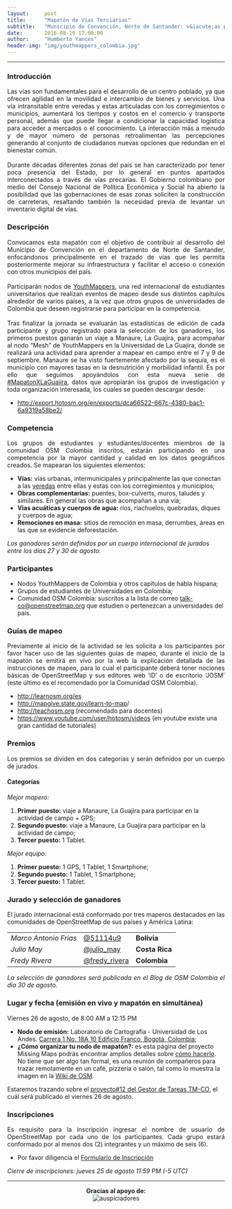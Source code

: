 ```yaml
---
layout:     post
title:      "Mapatón de Vías Terciarias"
subtitle:   "Municipio de Convención, Norte de Santander: v&iacute;as para el desarrollo"
date:       2016-08-19 17:00:00
author:     "Humberto Yances"
header-img: "img/youthmappers_colombia.jpg"
---
```


- - -

<h3>Introducción</h3>
<p align="justify">Las vías son fundamentales para el desarrollo de un centro poblado, ya que ofrecen agilidad en la movilidad e intercambio de bienes y servicios.  Una vía intransitable entre veredas y estas articuladas con los corregimientos o municipios, aumentará los tiempos y costos en el comercio y transporte personal, además que puede llegar a condicionar la capacidad logística para acceder a mercados o el conocimiento.  La interacción más a menudo y de mayor número de personas retroalimentan las percepciones generando al conjunto de ciudadanos nuevas opciones que redundan en el bienestar común.
<br><br>
Durante décadas diferentes zonas del país se han caracterizado por tener poca presencia del Estado, por lo general en puntos apartados interconectados a través de vías precarias.  El Gobierno colombiano por medio del Consejo Nacional de Política Económica y Social ha abierto la posibilidad que las gobernaciones de esas zonas soliciten la construcción de carreteras, resaltando también la necesidad previa de levantar un inventario digital de vías.</p>
<h3>Descripción</h3>
<p align="justify">Convocamos esta mapatón con el objetivo de contribuir al desarrollo del Municipio de Convención en el departamento de Norte de Santander, enfocándonos principalmente en el trazado de vías que les permita posteriormente mejorar su infraestructura y facilitar el acceso o conexión con otros municipios del país.
<br><br>
Participarán nodos de <a href="http://youthmappers.org/" target="_blank">YouthMappers</a>, una red internacional de estudiantes universitarios que realizan eventos de mapeo desde sus distintos capítulos alrededor de varios países, a la vez que otros grupos de universidades de Colombia que deseen registrarse para participar en la competencia.
<br><br>
Tras finalizar la jornada se evaluarán las estadísticas de edición de cada participante y grupo registrado para la selección de los ganadores, los primeros puestos ganarán un viaje a Manaure, La Guajira, para acompañar al nodo “Mesh” de YouthMappers en la Universidad de La Guajira, donde se realizará una actividad para aprender a mapear en campo entre el 7 y 9 de septiembre.  Manaure se ha visto fuertemente afectado por la sequía, es el municipio con mayores tasas en la desnutrición y morbilidad infantil.  Es por ello que seguimos apoyándolos con esta nueva serie de <a href="https://twitter.com/hashtag/mapatonxguajira" target="_blank">#MapatonXLaGuajira</a>, datos que apropiar&aacute;n los grupos de investigación y toda organización interesada, los cuales se pueden descargar desde:</p>
<ul>
<li>
<a href="http://export.hotosm.org/en/exports/dca66522-667c-4380-bac1-6a9319a58be2/" target="_blank">http://export.hotosm.org/en/exports/dca66522-667c-4380-bac1-6a9319a58be2/</a>
</li>
</ul>

<h3>Competencia</h3>
<p align="justify">Los grupos de estudiantes y estudiantes/docentes miembros de la comunidad OSM Colombia inscritos, estarán participando en una competencia por la mayor cantidad y calidad en los datos geográficos creados.  Se mapearan los siguientes elementos:

<ul>
<li><strong>Vías:</strong> vías urbanas, intermunicipales y principalmente las que conectan a las <a href="http://wiki.salahumanitaria.co/index.php/Vereda" target="_blank">veredas</a> entre ellas y estas con los corregimientos y municipios;</li>
<li><strong>Obras complementarias:</strong> puentes, box-culverts, muros, taludes y similares.  En general las obras que acompañan a una vía;</li>
<li><strong>Vias acuáticas y cuerpos de agua:</strong> ríos, riachuelos, quebradas, diques y cuerpos de agua;</li>
<li><strong>Remociones en masa:</strong> sitios de remoción en masa, derrumbes, áreas en las que se evidencie deforestación.</li>
</ul>

<em>Los ganadores serán definidos por un cuerpo internacional de jurados entre los días 27 y 30 de agosto.</em>

<h3>Participantes</h3>
<ul>
<li>Nodos YouthMappers de Colombia y otros capítulos de habla hispana;</li>
<li>Grupos de estudiantes de Universidades en Colombia;</li>
<li>Comunidad OSM Colombia: suscritos a la lista de correo <a href="mailto:talk-co@openstreetmap.org">talk-co@openstreetmap.org</a> que estudien o pertenezcan a universidades del país.</li>
</ul>

<h3>Guías de mapeo</h3>
<p align="justify">Previamente al inicio de la actividad se les solicita a los participantes por favor hacer uso de las siguientes guías de mapeo, durante el inicio de la mapat&oacute;n se emitirá en vivo por la web la explicación detallada de las instrucciones de mapeo, para lo cual el participante deberá tener nociones básicas de OpenStreetMap y sus editores web ‘iD’ o de escritorio ‘JOSM’ (este último es el recomendado por la Comunidad OSM Colombia).

<ul>
<li><a href="http://learnosm.org/es" target="_blank">http://learnosm.org/es</a></li>
<li><a href="http://mapgive.state.gov/learn-to-map" target="_blank">http://mapgive.state.gov/learn-to-map</a>/</li>
<li><a href="http://teachosm.org" target="_blank">http://teachosm.org</a> (recomendado para docentes) </li>
<li><a href="https://www.youtube.com/user/hotosm/videos" target="_blank">https://www.youtube.com/user/hotosm/videos</a> (en youtube existe una gran cantidad de tutoriales)</li>
</ul>

<h3>Premios</h3>
<p align="justify">Los premios se dividen en dos categorías y serán definidos por un cuerpo de jurados.</p>
<h4><strong>Categor&iacute;as</strong></h4>
<em>Mejor mapero:</em>
<ol>
<li><strong>Primer puesto:</strong> viaje a Manaure, La Guajira para participar en la actividad de campo + GPS;</li>
<li><strong>Segundo puesto:</strong> viaje a Manaure, La Guajira para participar en la actividad de campo;</li>
<li><strong>Tercer puesto:</strong> 1 Tablet.</li>
</ol>
<em>Mejor equipo:</em>
<ol>
<li><strong>Primer puesto:</strong> 1 GPS, 1 Tablet, 1 Smartphone;</li>
<li><strong>Segundo puesto:</strong> 1 Tablet, 1 Smartphone;</li>
<li><strong>Tercer puesto:</strong> 1 Tablet.</li>
</ol>
<h3>Jurado y selección de ganadores</h3>
<p align="justify">El jurado internacional está conformado por tres maperos destacados en las comunidades de OpenStreetMap de sus países y América Latina:
<table>
<tr>
<td><em>Marco Antonio Frias</em></td>
<td><a href="https://twitter.com/51114u9" target="_blank">@51114u9</a></td>
<td><strong>Bolivia</strong></td>
</tr>
<tr>
<td><em>Julio May</em></td>
<td><a href="https://twitter.com/julio_may" target="_blank">@julio_may</a></td>
<td><strong>Costa Rica</strong></td>
</tr>
<tr>
<td><em>Fredy Rivera</em></td>
<td><a href="https://twitter.com/fredy_rivera" target="_blank">@fredy_rivera</a></td>
<td><strong>Colombia</strong></td>
</tr>
</table>
<em>La selección de ganadores será publicada en el Blog de OSM Colombia el d&iacute;a 30 de agosto.</em>

<h3>Lugar y fecha (emisión en vivo y mapat&oacute;n en simultánea)</h3>
Viernes 26 de agosto, de 8:00 AM a 12:15 PM
<ul>
<li><strong>Nodo de emisión:</strong> Laboratorio de Cartografía - Universidad de Los Andes. <a href="http://osm.org/go/YJ5iZZxjN?m=" target="_blank">Carrera 1 No. 18A 10 Edificio Franco, Bogotá, Colombia</a>;</li>
<li><strong>¿Cómo organizar tu nodo de mapat&oacute;n?: </strong> es esta p&aacute;gina del proyecto Missing Maps podr&aacute;s encontrar amplios detalles sobre <a href="http://www.missingmaps.org/es/organizar/" target="_blank">c&oacute;mo hacerlo</a>.  No tiene que ser algo tan formal, es una reuni&oacute;n de compañeros para trazar remotamente en un caf&eacute;, pizzer&iacute;a o sal&oacute;n, tal como lo muestra la imagen en la <a href="http://wiki.openstreetmap.org/wiki/ES:Mapathon" target="_blank">Wiki de OSM</a>.</li>
</ul>

Estaremos trazando sobre el <a href="http://tareas.openstreetmap.co/project/12" target="_blank">proyecto#12 del Gestor de Tareas TM-CO</a>, el cu&aacute;l será publicado el viernes 26 de agosto.


<h3>Inscripciones</h3>
<p align="justify">Es requisito para la inscripción ingresar el nombre de usuario de OpenStreetMap por cada uno de los participantes.  Cada grupo estará conformado por al menos dos (2) integrantes y un máximo de seis (6).

<ul><li>Por favor diligencia el <a href="https://goo.gl/forms/LzRPEZABW2MvAAzh1" target="_blank">Formulario de Inscripción</a></li></ul>


<em>Cierre de inscripciones: jueves 25 de agosto 11:59 PM (-5 UTC)</em>
</p>

<hr>

<p align="center"><strong>Gracias al apoyo de:</strong><br>
<img src="{{ site.baseurl }}/img/auspicio.jpg" alt="auspiciadores"></p>

<script>
  (function(i,s,o,g,r,a,m){i['GoogleAnalyticsObject']=r;i[r]=i[r]||function(){
  (i[r].q=i[r].q||[]).push(arguments)},i[r].l=1*new Date();a=s.createElement(o),
  m=s.getElementsByTagName(o)[0];a.async=1;a.src=g;m.parentNode.insertBefore(a,m)
  })(window,document,'script','https://www.google-analytics.com/analytics.js','ga');

  ga('create', 'UA-71933255-1', 'auto');
  ga('send', 'pageview');

</script>